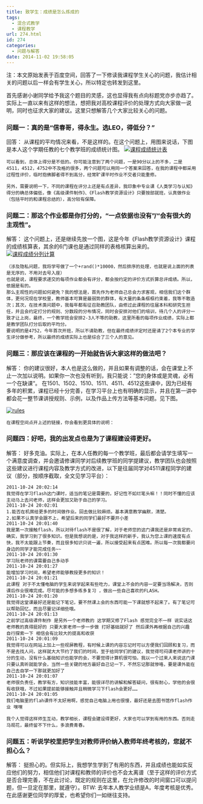 ```yaml
---
title: 致学生：成绩是怎么炼成的
tags:
  - 混合式教学
  - 课程教学
url: 274.html
id: 274
categories:
  - 问题与解答
date: 2014-11-02 19:58:05
---
```


注：本文原始发表于百度空间，回答了一下修读我课程学生关心的问题，我估计相关的问题以后一样会有学生关心，所以特定也转发到这里。

首先感谢小谢同学给予我这个题目的灵感，这也显得我有点向标题党亦步亦趋了。实际上一直以来有这样的想法，想把我对高校课程评价的处理方式向大家做一说明，同时也征求大家的建议。这里只想解答几个大家比较关心的问题。

### 问题一：真的是“信春哥，得永生。选LEO，得低分？”

回答： 从课程的平均情况来看，不是这样的。在这个问题上，用图来说话，下图是本人这个学期任教的七个教学班的成绩统计图。 [![课程成绩统计表](http://www.ilester.net/wp-content/uploads/2014/11/course_statistics-620x264.png)](http://www.ilester.net/wp-content/uploads/2014/11/course_statistics.png)

    可以看到，总体上得分是不低的。你可能注意到了两个问题，一是90分以上的不多，二是4511，4512，4752中不及格的很多，两个问题可以用同一个答案来回答，在我的课程中都采用过程性评价，临时抱佛脚者得不到高分，经常旷课平时作业不交者只能重修。
    
    另外，需要说明一下，不同的课程在评分上还是有点差异，我印象中专业课《人类学习与认知》得分的确总体偏低，像《高级课件制作》、《Flash教学资源设计》只要按部就班，认真做作业（包括平时的和课程总结的），高分较有保障。
    

### 问题二：那这个作业都是你打分的，“一点依据也没有”/“会有很大的主观性”。

解答： 这个问题上，还是继续先放一个图，这是今年《Flash教学资源设计》课程的成绩核算表，其余的6门课也是通过同样的表格核算出来的。 [![课程成绩分列计算](http://www.ilester.net/wp-content/uploads/2014/11/scores-620x264.png)](http://www.ilester.net/wp-content/uploads/2014/11/scores.png)

    （涉及隐私问题，我将学号做了一个+rand()*10000，然后排序的处理，也就是说上面的列表是无序的，不用对去号入座）
    也就是说，课程要求递交的每项作业都会有评分，都会按约定的评价方式折算总评成绩。所以，依据是有的。
    那么主观性的问题如何避免？我的想法是，首先作为老师自己总会力求客观，相信我们这个群体，更何况现在学校里，教师基本可算是最弱势的群体，有大量的条条框框约束着，我等不敢造次；其次，在技术类问题中，我每年都有征召助教团队，由修过此课程的往届本科和研究生担任，并且会约定打分的规则、分数段的分布情况，同时会安排对他们的培训，待几个人的评分一致才让上岗，最终，一个教学班会安排2-3人不等的助教，这里所看的每项作业成绩，实际上都是教学团队打分后取的平均分。
    要说明的是4752，今年首次开班，所以不请助教，但在最终成绩评定时还是请了2个本专业的学生评分做参考，所以最终的成绩实际上也是综合了三个人的意见。
    

### 问题三：那应该在课程的一开始就告诉大家这样的做法吧？

解答： 你的建议很好，本人也是这么做的，并且如果有调整的话，会在课堂上不止一次加以说明。如果你一次也没有听到，我只能说：”您的身体或是灵魂，必有一个在缺课“。 在1501、1502、1510、1511、4511、4512这些课中，因为已经有多年的积累，课程已经十分完善，在学习平台上也有明确的显示，并且在第一讲中都会花一整节课讲授规则、示例，以及作品上传方法等基本问题。见下图。

[![rules](http://www.ilester.net/wp-content/uploads/2014/11/rules-620x264.png)](http://www.ilester.net/wp-content/uploads/2014/11/rules.png)

    在课程空间点开上述的链接，你会看到更具体的说明：
    

### 问题四：好吧，我的出发点也是为了课程建设得更好。

解答： 好多克油。实际上，在本人任教的每一个教学班，最后都会请学生填写一个满意度调查，并会邀请修课同学对后续教学班的同学提建议，教学团队也会按照这些建议进行课程内容及教学方式的改进，以下是往届同学对4511课程同学的建议（部分，按顺序截取，全文见学习平台）：

    2011-10-24 20:02:14
    我觉得在学习flash这门课时，适当的笔记是需要的，好记性不如烂笔头嘛！！同时不懂的应该主动马上去问老师，这样会更加又助于自己的学习。
    2011-10-24 20:02:01
    1.能否在机房给更多的时间做作业。回去做比较麻烦。基本满意教学幽默，清楚。
    2.如果不认真学会跟不上，希望后来的同学们最好不要开小差
    2011-10-24 20:01:40
    我是第一次接触flash，所以对待flash不是很了解，对于老师您的这门课我还是非常肯定的，确实，我学习到了很多知识。但是我想说的是，对于我这样的新手，我认为您上课的速度有点快，我不太能跟上节奏，而且很多知识只说一遍，所以接受起来有点困难。所以每一次我都要问身边的同学才能完成任务~~
    2011-10-24 20:01:30
    学习阮老师的课需要自己多动手
    2011-10-24 20:01:27
    能增加学习时间，希望老师能够教授更多的知识！
    2011-10-24 20:01:21
    此课程 对于不太懂电脑的学生来说学起来有些吃力，课堂上不会的内容一定要当场解决，否则课后作业很难完成。尽可能的多想多练多复习 ，做出一些自己喜欢的FLASH。
    2011-10-24 20:01:20
    我觉得这堂课最好还是能记下笔记，要不然课上会的东西可能一下课就想不起来了。有了笔记可以帮助回忆，而且尽量记详细些哦。
    2011-10-24 20:01:13
    之前学过高级课件制作 是另外一个老师教的 这学期又修了Flash 感觉完全不一样 说实话这老师教的真得挺好的 只要大家老师一步一步做 打好基础就好了 然后课外再根据自己的兴趣 自行探索一下 相信会有比较大的提高和收获
    2011-10-24 20:01:09
    我觉得可以在网站上加上一些视屏教程，有时候上课的内容忘记时可以方便我们回顾和复习，而不是去找人问，这样就大大节约了我们的时间，至于给同学们的建议，我觉得可闷课老师讲的十分的生动，没有什么基础知识也能学的会，不要觉得计算机很可怕，我以一个过来人来说这门课只要认真听就能学会，当然一些关键的地方最好自己记一下，不然忘记那就惨咯，要是课外能在自己去自学一下那就更加好了
    2011-10-24 20:01:07
    老师很负责任，教学有方，知识技能丰富，能很详尽的讲解和解答疑问，很有耐心，学他的会很有收获哦，不过如果提前能够接触并且稍微学习下flash会更好……
    2011-10-24 20:01:05
    我们电脑里的flah课件不太好用啊，感觉自己电脑上用也很慢，最好还是去图书馆作flash作业 嘿嘿
    
    我个人觉得这样师生互动，教学相长，课程会建设得更好，大家也可以学到有用的东西。否则走马观花，最终留不下什么，多浪费青春。
    

### 问题五：听说学校里把学生对教师评价纳入教师年终考核的，您就不担心么？

解答： 挺担心的。但实际上，我想学生学到了有用的东西，并且成绩也能如实反应他们的努力，相信他们对课程和教师的评价也不会太离谱（至于这样的评价方式是否合理完善，不在此讨论，既定的规则在这里，在允许修改的时间窗口可以提问题，但一旦定在那里，就遵守）。BTW: 去年本人教学业绩是A，年度考核是优秀。在此感谢更位同学的厚爱，也希望你们一如继往支持。
